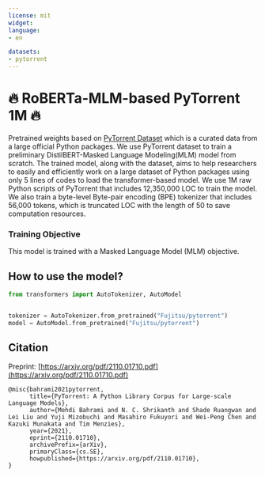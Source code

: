 ```yaml
---
license: mit
widget:
language:
- en

datasets:
- pytorrent
---
```


#  🔥 RoBERTa-MLM-based PyTorrent 1M 🔥
Pretrained weights based on [PyTorrent Dataset](https://github.com/fla-sil/PyTorrent) which is a curated data from a large official Python packages.
We use PyTorrent dataset to train a preliminary DistilBERT-Masked Language Modeling(MLM) model from scratch. The trained model, along with the dataset, aims to help researchers to easily and efficiently work on a large dataset of Python packages using only 5 lines of codes to load the transformer-based model. We use 1M raw Python scripts of PyTorrent that includes 12,350,000 LOC to train the model. We also train a byte-level Byte-pair encoding (BPE) tokenizer that includes 56,000 tokens, which is truncated LOC with the length of 50 to save computation resources. 

### Training Objective
This model is trained with a Masked Language Model (MLM) objective.

## How to use the model?
```python
from transformers import AutoTokenizer, AutoModel


tokenizer = AutoTokenizer.from_pretrained("Fujitsu/pytorrent")
model = AutoModel.from_pretrained("Fujitsu/pytorrent")
```
## Citation
Preprint: [https://arxiv.org/pdf/2110.01710.pdf](https://arxiv.org/pdf/2110.01710.pdf)
```
@misc{bahrami2021pytorrent,
      title={PyTorrent: A Python Library Corpus for Large-scale Language Models}, 
      author={Mehdi Bahrami and N. C. Shrikanth and Shade Ruangwan and Lei Liu and Yuji Mizobuchi and Masahiro Fukuyori and Wei-Peng Chen and Kazuki Munakata and Tim Menzies},
      year={2021},
      eprint={2110.01710},
      archivePrefix={arXiv},
      primaryClass={cs.SE},
      howpublished={https://arxiv.org/pdf/2110.01710},
}
```
